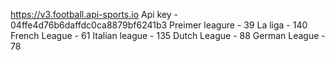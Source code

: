 https://v3.football.api-sports.io
Api key - 04ffe4d76b6daffdc0ca8879bf6241b3
Preimer leagure - 39
La liga - 140
French League - 61
Italian league - 135
Dutch League - 88
German League - 78

